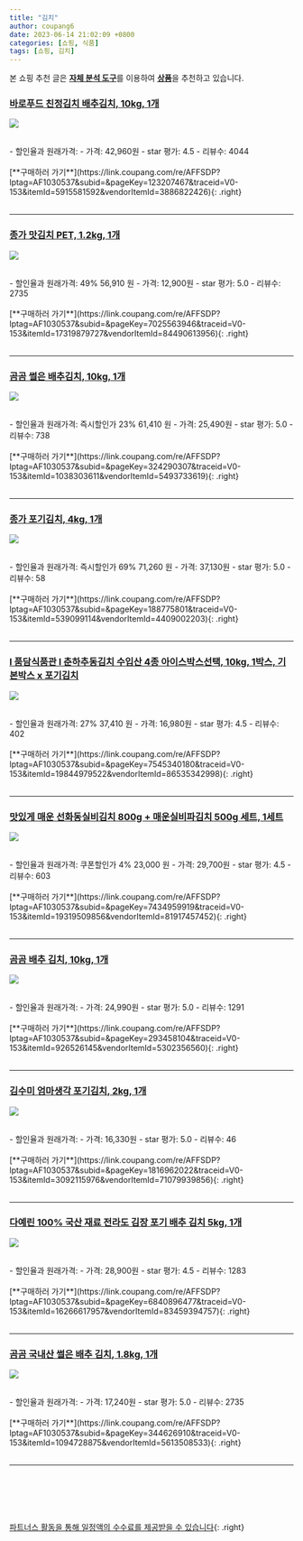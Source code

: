 ```yaml
---
title: "김치"
author: coupang6
date: 2023-06-14 21:02:09 +0800
categories: [쇼핑, 식품]
tags: [쇼핑, 김치]
---
```


본 쇼핑 추천 글은 [**자체 분석 도구**](https://itemscout.io/)를 이용하여 [**상품**](https://link.coupang.com/a/bao1ui)을 추천하고 있습니다.

### [바로푸드 친정김치 배추김치, 10kg, 1개](https://link.coupang.com/re/AFFSDP?lptag=AF1030537&subid=&pageKey=123207467&traceid=V0-153&itemId=5915581592&vendorItemId=3886822426) 

![](https://thumbnail6.coupangcdn.com/thumbnails/remote/230x230ex/image/vendor_inventory/4536/06b5d6b2a8eb488b7cebdc70001a328fb4f6f57a16a469e1f775b1babb3b.jpg)


<br>
- 할인율과 원래가격: 
- 가격: 42,960원
- star 평가: 4.5
- 리뷰수: 4044
<br>
<br>
[**구매하러 가기**](https://link.coupang.com/re/AFFSDP?lptag=AF1030537&subid=&pageKey=123207467&traceid=V0-153&itemId=5915581592&vendorItemId=3886822426){: .right}
<br>
<br>

---

### [종가 맛김치 PET, 1.2kg, 1개](https://link.coupang.com/re/AFFSDP?lptag=AF1030537&subid=&pageKey=7025563946&traceid=V0-153&itemId=17319879727&vendorItemId=84490613956) 

![](https://thumbnail7.coupangcdn.com/thumbnails/remote/230x230ex/image/retail/images/2022/12/26/15/7/04d3e58e-7ac6-42a4-b54e-93f6e05aabe3.jpg)


<br>
- 할인율과 원래가격: 49%  56,910   원
- 가격: 12,900원
- star 평가: 5.0
- 리뷰수: 2735
<br>
<br>
[**구매하러 가기**](https://link.coupang.com/re/AFFSDP?lptag=AF1030537&subid=&pageKey=7025563946&traceid=V0-153&itemId=17319879727&vendorItemId=84490613956){: .right}
<br>
<br>

---

### [곰곰 썰은 배추김치, 10kg, 1개](https://link.coupang.com/re/AFFSDP?lptag=AF1030537&subid=&pageKey=324290307&traceid=V0-153&itemId=1038303611&vendorItemId=5493733619) 

![](https://thumbnail10.coupangcdn.com/thumbnails/remote/230x230ex/image/retail/images/12019442178144-5859193f-c48c-43e8-9b2f-033ebac1e25d.jpg)


<br>
- 할인율과 원래가격: 즉시할인가 23%  61,410   원
- 가격: 25,490원
- star 평가: 5.0
- 리뷰수: 738
<br>
<br>
[**구매하러 가기**](https://link.coupang.com/re/AFFSDP?lptag=AF1030537&subid=&pageKey=324290307&traceid=V0-153&itemId=1038303611&vendorItemId=5493733619){: .right}
<br>
<br>

---

### [종가 포기김치, 4kg, 1개](https://link.coupang.com/re/AFFSDP?lptag=AF1030537&subid=&pageKey=188775801&traceid=V0-153&itemId=539099114&vendorItemId=4409002203) 

![](https://thumbnail6.coupangcdn.com/thumbnails/remote/230x230ex/image/retail/images/1671519185885850-40b33d61-b7d9-4454-b964-a86fee75efbc.jpg)


<br>
- 할인율과 원래가격: 즉시할인가 69%  71,260   원
- 가격: 37,130원
- star 평가: 5.0
- 리뷰수: 58
<br>
<br>
[**구매하러 가기**](https://link.coupang.com/re/AFFSDP?lptag=AF1030537&subid=&pageKey=188775801&traceid=V0-153&itemId=539099114&vendorItemId=4409002203){: .right}
<br>
<br>

---

### [l 품담식품관 l 춘하추동김치 수입산 4종 아이스박스선택, 10kg, 1박스, 기본박스 x 포기김치](https://link.coupang.com/re/AFFSDP?lptag=AF1030537&subid=&pageKey=7545340180&traceid=V0-153&itemId=19844979522&vendorItemId=86535342998) 

![](https://thumbnail9.coupangcdn.com/thumbnails/remote/230x230ex/image/vendor_inventory/33a2/83c24b835e3b84c3048ff47964ad7684e34d14bc7d29d0f0398631a39722.jpg)


<br>
- 할인율과 원래가격: 27%  37,410   원
- 가격: 16,980원
- star 평가: 4.5
- 리뷰수: 402
<br>
<br>
[**구매하러 가기**](https://link.coupang.com/re/AFFSDP?lptag=AF1030537&subid=&pageKey=7545340180&traceid=V0-153&itemId=19844979522&vendorItemId=86535342998){: .right}
<br>
<br>

---

### [맛있게 매운 선화동실비김치 800g + 매운실비파김치 500g 세트, 1세트](https://link.coupang.com/re/AFFSDP?lptag=AF1030537&subid=&pageKey=7434959919&traceid=V0-153&itemId=19319509856&vendorItemId=81917457452) 

![](https://thumbnail10.coupangcdn.com/thumbnails/remote/230x230ex/image/vendor_inventory/418b/78f847e058bdd9d2012bec2e06ba97281a733db1720e9713ac31c67ce723.png)


<br>
- 할인율과 원래가격: 쿠폰할인가 4%  23,000   원
- 가격: 29,700원
- star 평가: 4.5
- 리뷰수: 603
<br>
<br>
[**구매하러 가기**](https://link.coupang.com/re/AFFSDP?lptag=AF1030537&subid=&pageKey=7434959919&traceid=V0-153&itemId=19319509856&vendorItemId=81917457452){: .right}
<br>
<br>

---

### [곰곰 배추 김치, 10kg, 1개](https://link.coupang.com/re/AFFSDP?lptag=AF1030537&subid=&pageKey=293458104&traceid=V0-153&itemId=926526145&vendorItemId=5302356560) 

![](https://thumbnail7.coupangcdn.com/thumbnails/remote/230x230ex/image/product/image/vendoritem/2019/09/10/5302356560/2fe2913e-d71c-4c5d-9d99-3b4b47424acd.jpg)


<br>
- 할인율과 원래가격: 
- 가격: 24,990원
- star 평가: 5.0
- 리뷰수: 1291
<br>
<br>
[**구매하러 가기**](https://link.coupang.com/re/AFFSDP?lptag=AF1030537&subid=&pageKey=293458104&traceid=V0-153&itemId=926526145&vendorItemId=5302356560){: .right}
<br>
<br>

---

### [김수미 엄마생각 포기김치, 2kg, 1개](https://link.coupang.com/re/AFFSDP?lptag=AF1030537&subid=&pageKey=1816962022&traceid=V0-153&itemId=3092115976&vendorItemId=71079939856) 

![](https://thumbnail8.coupangcdn.com/thumbnails/remote/230x230ex/image/retail/images/2020/07/13/15/9/a09cfb14-6703-42d1-af39-d64f32d691eb.jpg)


<br>
- 할인율과 원래가격: 
- 가격: 16,330원
- star 평가: 5.0
- 리뷰수: 46
<br>
<br>
[**구매하러 가기**](https://link.coupang.com/re/AFFSDP?lptag=AF1030537&subid=&pageKey=1816962022&traceid=V0-153&itemId=3092115976&vendorItemId=71079939856){: .right}
<br>
<br>

---

### [다예린 100% 국산 재료 전라도 김장 포기 배추 김치 5kg, 1개](https://link.coupang.com/re/AFFSDP?lptag=AF1030537&subid=&pageKey=6840896477&traceid=V0-153&itemId=16266617957&vendorItemId=83459394757) 

![](https://thumbnail6.coupangcdn.com/thumbnails/remote/230x230ex/image/vendor_inventory/1740/baea6e53be1e3b0739f125d0543f84e0f255c95816c4c068b3b42756959d.jpg)


<br>
- 할인율과 원래가격: 
- 가격: 28,900원
- star 평가: 4.5
- 리뷰수: 1283
<br>
<br>
[**구매하러 가기**](https://link.coupang.com/re/AFFSDP?lptag=AF1030537&subid=&pageKey=6840896477&traceid=V0-153&itemId=16266617957&vendorItemId=83459394757){: .right}
<br>
<br>

---

### [곰곰 국내산 썰은 배추 김치, 1.8kg, 1개](https://link.coupang.com/re/AFFSDP?lptag=AF1030537&subid=&pageKey=344626910&traceid=V0-153&itemId=1094728875&vendorItemId=5613508533) 

![](https://thumbnail10.coupangcdn.com/thumbnails/remote/230x230ex/image/retail/images/4100948723909889-e4815560-0bd7-49a3-b433-dd8f0bc883bc.jpg)


<br>
- 할인율과 원래가격: 
- 가격: 17,240원
- star 평가: 5.0
- 리뷰수: 2735
<br>
<br>
[**구매하러 가기**](https://link.coupang.com/re/AFFSDP?lptag=AF1030537&subid=&pageKey=344626910&traceid=V0-153&itemId=1094728875&vendorItemId=5613508533){: .right}
<br>
<br>

---
<br><br><br><br><br> [파트너스 활동을 통해 일정액의 수수료를 제공받을 수 있습니다](https://link.coupang.com/a/bao1ui){: .right}